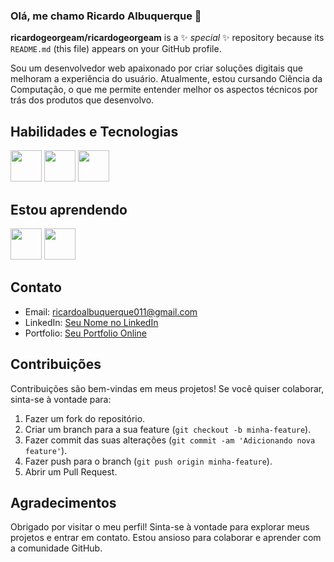### Olá, me chamo Ricardo Albuquerque 👋

**ricardogeorgeam/ricardogeorgeam** is a ✨ _special_ ✨ repository because its `README.md` (this file) appears on your GitHub profile.

Sou um desenvolvedor web apaixonado por criar soluções digitais que melhoram a experiência do usuário. Atualmente, estou cursando Ciência da Computação, o que me permite entender melhor os aspectos técnicos por trás dos produtos que desenvolvo.

## Habilidades e Tecnologias

<img  height="50px" width="50px" src="https://cdn.jsdelivr.net/gh/devicons/devicon/icons/html5/html5-original.svg" />
<img height="50px" width="50px" src="https://cdn.jsdelivr.net/gh/devicons/devicon/icons/css3/css3-original.svg" />
<img  height="50px" width="50px" src="https://cdn.jsdelivr.net/gh/devicons/devicon/icons/figma/figma-original.svg" />

## Estou aprendendo                            

<img height="50px" width="50px" src="https://cdn.jsdelivr.net/gh/devicons/devicon/icons/javascript/javascript-original.svg" />
<img height="50px" width="50px" src="https://cdn.jsdelivr.net/gh/devicons/devicon/icons/bootstrap/bootstrap-original.svg" />

## Contato

- Email: [ricardoalbuquerque011@gmail.com](mailto:ricardoalbuquerque011@gmail.com)
- LinkedIn: [Seu Nome no LinkedIn](link-para-o-seu-linkedin)
- Portfolio: [Seu Portfolio Online](link-para-o-seu-portfolio)

## Contribuições

Contribuições são bem-vindas em meus projetos! Se você quiser colaborar, sinta-se à vontade para:

1. Fazer um fork do repositório.
2. Criar um branch para a sua feature (`git checkout -b minha-feature`).
3. Fazer commit das suas alterações (`git commit -am 'Adicionando nova feature'`).
4. Fazer push para o branch (`git push origin minha-feature`).
5. Abrir um Pull Request.

## Agradecimentos

Obrigado por visitar o meu perfil! Sinta-se à vontade para explorar meus projetos e entrar em contato. Estou ansioso para colaborar e aprender com a comunidade GitHub.

